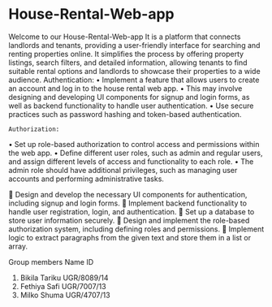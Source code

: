 # House-Rental-Web-app

Welcome to our House-Rental-Web-app It is a platform that connects landlords and tenants, providing a user-friendly interface for searching and renting properties online. It simplifies the process by offering property listings, search filters, and detailed information, allowing tenants to find suitable rental options and landlords to showcase their properties to a wide audience. 
 	Authentication: 
•	Implement a feature that allows users to create an account and log in to the house rental web app. 
•	This may involve designing and developing UI components for signup and login forms, as well as backend functionality to handle user authentication. 
•	Use secure practices such as password hashing and token-based authentication.

 	Authorization:
•	Set up role-based authorization to control access and permissions within the web app. 
•	Define different user roles, such as admin and regular users, and assign different levels of access and functionality to each role. 
•	The admin role should have additional privileges, such as managing user accounts and performing administrative tasks.

 	
	Design and develop the necessary UI components for authentication, including signup and login forms.
	Implement backend functionality to handle user registration, login, and authentication.
	Set up a database to store user information securely.
	Design and implement the role-based authorization system, including defining roles and permissions.
	Implement logic to extract paragraphs from the given text and store them in a list or array.

Group members
	Name	                     ID
1. Bikila Tariku             UGR/8089/14 
2. Fethiya Safi 	           UGR/7007/13
3. Milko Shuma	             UGR/4707/13
   

